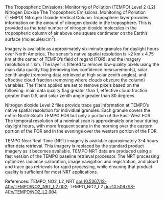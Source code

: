 The Tropospheric Emissions: Monitoring of Pollution (TEMPO) Level 2 (L2) Nitrogen Dioxide The Tropospheric Emissions: Monitoring of Pollution (TEMPO) Nitrogen Dioxide Vertical Column Troposphere layer provides information on the amount of nitrogen dioxide in the troposphere. This is provided as the total number of nitrogen dioxide molecules in the tropospheric column of air above one square centimeter on the Earth’s surface (molecules/cm<sup>2</sup>).

Imagery is available as approximately six-minute granules for daylight hours over North America. The sensor’s native spatial resolution is ~2 km x 4.75 km at the center of TEMPO’s field of regard (FOR), and the imagery resolution is 1 km. The layer is filtered to remove low-quality pixels using the main data quality flag (removing low confidence measurements), solar zenith angle (removing data retrieved at high solar zenith angles), and effective cloud fraction (removing where clouds obscure the column) variables. The filters applied are set to remove pixels based on the following: main data quality flag greater than 1, effective cloud fraction greater than 0.5, and solar zenith angle greater than 80 degrees.

Nitrogen dioxide Level 2 files provide trace gas information at TEMPO’s native spatial resolution for individual granules. Each granule covers the entire North-South TEMPO FOR but only a portion of the East-West FOR. The temporal resolution of a nominal scan is approximately one hour during daylight hours, with more frequent scans in the morning over the eastern portion of the FOR and in the evenings over the western portion of the FOR.

TEMPO Near Real-Time (NRT) imagery is available approximately 3-4 hours after data retrieval. This imagery is replaced by the standard product imagery as it becomes available. TEMPO NRT data are produced using a fast version of the TEMPO baseline retrieval processor. The NRT processing optimizes radiance calibration, image navigation and registration, and cloud and trace gas retrievals for rapid processing, while ensuring that product quality is sufficient for most NRT applications.

References: TEMPO_NO2_L2_NRT [doi:10.5067/IS-40e/TEMPO/NO2_NRT_L2.002](https://doi.org/10.5067/IS-40e/TEMPO/NO2_NRT_L2.002);
 TEMPO_NO2_L2 [doi:10.5067/IS-40e/TEMPO/NO2_L2.004](https://doi.org/10.5067/IS-40e/TEMPO/NO2_L2.004)
